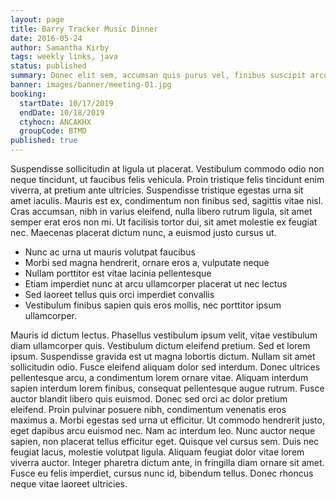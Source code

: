 ```yaml
---
layout: page
title: Barry Tracker Music Dinner
date: 2016-05-24
author: Samantha Kirby
tags: weekly links, java
status: published
summary: Donec elit sem, accumsan quis purus vel, finibus suscipit arcu.
banner: images/banner/meeting-01.jpg
booking:
  startDate: 10/17/2019
  endDate: 10/18/2019
  ctyhocn: ANCAKHX
  groupCode: BTMD
published: true
---
```

Suspendisse sollicitudin at ligula ut placerat. Vestibulum commodo odio non neque tincidunt, ut faucibus felis vehicula. Proin tristique felis tincidunt enim viverra, at pretium ante ultricies. Suspendisse tristique egestas urna sit amet iaculis. Mauris est ex, condimentum non finibus sed, sagittis vitae nisl. Cras accumsan, nibh in varius eleifend, nulla libero rutrum ligula, sit amet semper erat eros non mi. Ut facilisis tortor dui, sit amet molestie ex feugiat nec. Maecenas placerat dictum nunc, a euismod justo cursus ut.

* Nunc ac urna ut mauris volutpat faucibus
* Morbi sed magna hendrerit, ornare eros a, vulputate neque
* Nullam porttitor est vitae lacinia pellentesque
* Etiam imperdiet nunc at arcu ullamcorper placerat ut nec lectus
* Sed laoreet tellus quis orci imperdiet convallis
* Vestibulum finibus sapien quis eros mollis, nec porttitor ipsum ullamcorper.

Mauris id dictum lectus. Phasellus vestibulum ipsum velit, vitae vestibulum diam ullamcorper quis. Vestibulum dictum eleifend pretium. Sed et lorem ipsum. Suspendisse gravida est ut magna lobortis dictum. Nullam sit amet sollicitudin odio. Fusce eleifend aliquam dolor sed interdum.
Donec ultrices pellentesque arcu, a condimentum lorem ornare vitae. Aliquam interdum sapien interdum lorem finibus, consequat pellentesque augue rutrum. Fusce auctor blandit libero quis euismod. Donec sed orci ac dolor pretium eleifend. Proin pulvinar posuere nibh, condimentum venenatis eros maximus a. Morbi egestas sed urna ut efficitur. Ut commodo hendrerit justo, eget dapibus arcu euismod nec. Nam ac interdum leo. Nunc auctor neque sapien, non placerat tellus efficitur eget. Quisque vel cursus sem. Duis nec feugiat lacus, molestie volutpat ligula. Aliquam feugiat dolor vitae lorem viverra auctor. Integer pharetra dictum ante, in fringilla diam ornare sit amet. Fusce eu felis imperdiet, cursus nunc id, bibendum tellus. Donec rhoncus neque vitae laoreet ultricies.
